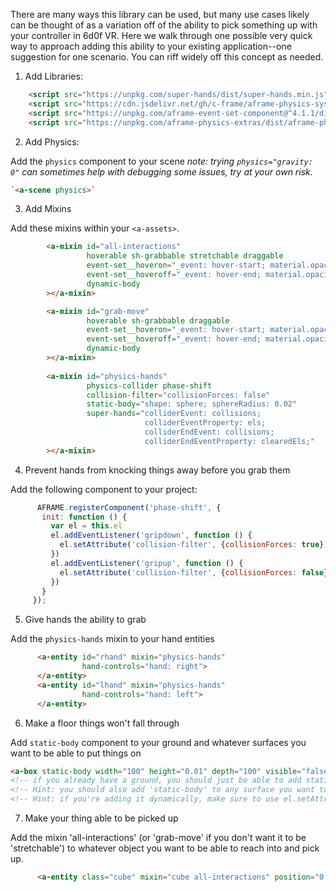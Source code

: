 There are many ways this library can be used, but many use cases likely can be thought of as a variation off of the ability to pick something up with your controller in 6d0f VR. Here we walk through one possible very quick way to approach adding this ability to your existing application--one suggestion for one scenario. You can riff widely off this concept as needed.

1. Add Libraries:

```html
    <script src="https://unpkg.com/super-hands/dist/super-hands.min.js"></script>
    <script src="https://cdn.jsdelivr.net/gh/c-frame/aframe-physics-system@v4.1.0/dist/aframe-physics-system.js"></script>
    <script src="https://unpkg.com/aframe-event-set-component@^4.1.1/dist/aframe-event-set-component.min.js"></script>
    <script src="https://unpkg.com/aframe-physics-extras/dist/aframe-physics-extras.min.js"></script>
 ```

2. Add Physics:

Add the `physics` component to your scene
_note: trying `physics="gravity: 0"` can sometimes help with debugging some issues, try at your own risk._
```html
`<a-scene physics>`
```

3.  Add Mixins

Add these mixins within your `<a-assets>`.
```html
        <a-mixin id="all-interactions"
                 hoverable sh-grabbable stretchable draggable
                 event-set__hoveron="_event: hover-start; material.opacity: 0.7; transparent: true"
                 event-set__hoveroff="_event: hover-end; material.opacity: 1; transparent: false"
                 dynamic-body
        ></a-mixin>

        <a-mixin id="grab-move"
                 hoverable sh-grabbable draggable
                 event-set__hoveron="_event: hover-start; material.opacity: 0.7; transparent: true"
                 event-set__hoveroff="_event: hover-end; material.opacity: 1; transparent: false"
                 dynamic-body
        ></a-mixin>
        
        <a-mixin id="physics-hands"
                 physics-collider phase-shift
                 collision-filter="collisionForces: false"
                 static-body="shape: sphere; sphereRadius: 0.02"
                 super-hands="colliderEvent: collisions;
                              colliderEventProperty: els;
                              colliderEndEvent: collisions;
                              colliderEndEventProperty: clearedEls;"
        ></a-mixin>
```


 4. Prevent hands from knocking things away before you grab them
 
  Add the following component to your project:
 ```js
       AFRAME.registerComponent('phase-shift', {
        init: function () {
          var el = this.el
          el.addEventListener('gripdown', function () {
            el.setAttribute('collision-filter', {collisionForces: true})
          })
          el.addEventListener('gripup', function () {
            el.setAttribute('collision-filter', {collisionForces: false})
          })
        }
      });
```
        
  5. Give hands the ability to grab
  
  Add the `physics-hands` mixin to your hand entities
  ```html
        <a-entity id="rhand" mixin="physics-hands"
                  hand-controls="hand: right">
        </a-entity>
        <a-entity id="lhand" mixin="physics-hands"
                  hand-controls="hand: left">
        </a-entity>
  ```
  
  6. Make a floor things won't fall through
  
  Add `static-body` component to your ground and whatever surfaces you want to be able to put things on
  ```html
  <a-box static-body width="100" height="0.01" depth="100" visible="false"></a-box>
  <!-- if you already have a ground, you should just be able to add static-body to it -->
  <!-- Hint: you should also add 'static-body' to any surface you want to be able to set movable things on top of -->
  <!-- Hint: if you're adding it dynamically, make sure to use el.setAttribute('static-body', '') -->
  ```
  
  7. Make your thing able to be picked up
  
  Add the mixin 'all-interactions' (or 'grab-move' if you don't want it to be 'stretchable') to whatever object you want to be able to reach into and pick up.
  ```html
        <a-entity class="cube" mixin="cube all-interactions" position="0 0.265 -1" material="color: red"></a-entity>
```

